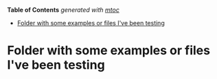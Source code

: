 <!-- START OF TOC !DO NOT EDIT THIS CONTENT MANUALLY-->
**Table of Contents**  *generated with [mtoc](https://github.com/containerscrew/mtoc)*
- [Folder with some examples or files I've been testing](#folder-with-some-examples-or-files-i've-been-testing)
<!-- END OF TOC -->

# Folder with some examples or files I've been testing
